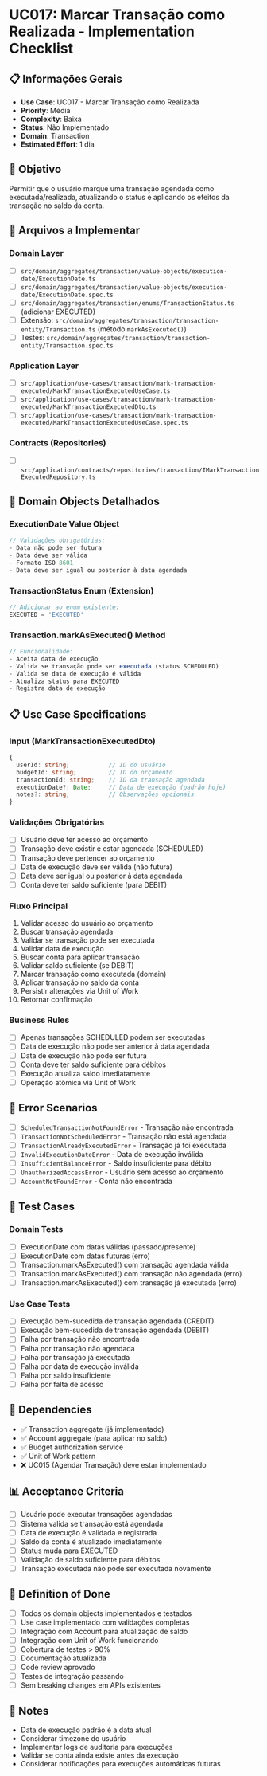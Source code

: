 # UC017: Marcar Transação como Realizada - Implementation Checklist

## 📋 **Informações Gerais**
- **Use Case**: UC017 - Marcar Transação como Realizada
- **Priority**: Média
- **Complexity**: Baixa
- **Status**: Não Implementado
- **Domain**: Transaction
- **Estimated Effort**: 1 dia

## 🎯 **Objetivo**
Permitir que o usuário marque uma transação agendada como executada/realizada, atualizando o status e aplicando os efeitos da transação no saldo da conta.

## 📁 **Arquivos a Implementar**

### **Domain Layer**
- [ ] `src/domain/aggregates/transaction/value-objects/execution-date/ExecutionDate.ts`
- [ ] `src/domain/aggregates/transaction/value-objects/execution-date/ExecutionDate.spec.ts`
- [ ] `src/domain/aggregates/transaction/enums/TransactionStatus.ts` (adicionar EXECUTED)
- [ ] Extensão: `src/domain/aggregates/transaction/transaction-entity/Transaction.ts` (método `markAsExecuted()`)
- [ ] Testes: `src/domain/aggregates/transaction/transaction-entity/Transaction.spec.ts`

### **Application Layer**
- [ ] `src/application/use-cases/transaction/mark-transaction-executed/MarkTransactionExecutedUseCase.ts`
- [ ] `src/application/use-cases/transaction/mark-transaction-executed/MarkTransactionExecutedDto.ts`
- [ ] `src/application/use-cases/transaction/mark-transaction-executed/MarkTransactionExecutedUseCase.spec.ts`

### **Contracts (Repositories)**
- [ ] `src/application/contracts/repositories/transaction/IMarkTransactionExecutedRepository.ts`

## 🧱 **Domain Objects Detalhados**

### **ExecutionDate Value Object**
```typescript
// Validações obrigatórias:
- Data não pode ser futura
- Data deve ser válida
- Formato ISO 8601
- Data deve ser igual ou posterior à data agendada
```

### **TransactionStatus Enum (Extension)**
```typescript
// Adicionar ao enum existente:
EXECUTED = 'EXECUTED'
```

### **Transaction.markAsExecuted() Method**
```typescript
// Funcionalidade:
- Aceita data de execução
- Valida se transação pode ser executada (status SCHEDULED)
- Valida se data de execução é válida
- Atualiza status para EXECUTED
- Registra data de execução
```

## 📋 **Use Case Specifications**

### **Input (MarkTransactionExecutedDto)**
```typescript
{
  userId: string;           // ID do usuário
  budgetId: string;         // ID do orçamento
  transactionId: string;    // ID da transação agendada
  executionDate?: Date;     // Data de execução (padrão hoje)
  notes?: string;           // Observações opcionais
}
```

### **Validações Obrigatórias**
- [ ] Usuário deve ter acesso ao orçamento
- [ ] Transação deve existir e estar agendada (SCHEDULED)
- [ ] Transação deve pertencer ao orçamento
- [ ] Data de execução deve ser válida (não futura)
- [ ] Data deve ser igual ou posterior à data agendada
- [ ] Conta deve ter saldo suficiente (para DEBIT)

### **Fluxo Principal**
1. Validar acesso do usuário ao orçamento
2. Buscar transação agendada
3. Validar se transação pode ser executada
4. Validar data de execução
5. Buscar conta para aplicar transação
6. Validar saldo suficiente (se DEBIT)
7. Marcar transação como executada (domain)
8. Aplicar transação no saldo da conta
9. Persistir alterações via Unit of Work
10. Retornar confirmação

### **Business Rules**
- [ ] Apenas transações SCHEDULED podem ser executadas
- [ ] Data de execução não pode ser anterior à data agendada
- [ ] Data de execução não pode ser futura
- [ ] Conta deve ter saldo suficiente para débitos
- [ ] Execução atualiza saldo imediatamente
- [ ] Operação atômica via Unit of Work

## 🚫 **Error Scenarios**
- [ ] `ScheduledTransactionNotFoundError` - Transação não encontrada
- [ ] `TransactionNotScheduledError` - Transação não está agendada
- [ ] `TransactionAlreadyExecutedError` - Transação já foi executada
- [ ] `InvalidExecutionDateError` - Data de execução inválida
- [ ] `InsufficientBalanceError` - Saldo insuficiente para débito
- [ ] `UnauthorizedAccessError` - Usuário sem acesso ao orçamento
- [ ] `AccountNotFoundError` - Conta não encontrada

## 🧪 **Test Cases**

### **Domain Tests**
- [ ] ExecutionDate com datas válidas (passado/presente)
- [ ] ExecutionDate com datas futuras (erro)
- [ ] Transaction.markAsExecuted() com transação agendada válida
- [ ] Transaction.markAsExecuted() com transação não agendada (erro)
- [ ] Transaction.markAsExecuted() com transação já executada (erro)

### **Use Case Tests**
- [ ] Execução bem-sucedida de transação agendada (CREDIT)
- [ ] Execução bem-sucedida de transação agendada (DEBIT)
- [ ] Falha por transação não encontrada
- [ ] Falha por transação não agendada
- [ ] Falha por transação já executada
- [ ] Falha por data de execução inválida
- [ ] Falha por saldo insuficiente
- [ ] Falha por falta de acesso

## 🔗 **Dependencies**
- ✅ Transaction aggregate (já implementado)
- ✅ Account aggregate (para aplicar no saldo)
- ✅ Budget authorization service
- ✅ Unit of Work pattern
- ❌ UC015 (Agendar Transação) deve estar implementado

## 📊 **Acceptance Criteria**
- [ ] Usuário pode executar transações agendadas
- [ ] Sistema valida se transação está agendada
- [ ] Data de execução é validada e registrada
- [ ] Saldo da conta é atualizado imediatamente
- [ ] Status muda para EXECUTED
- [ ] Validação de saldo suficiente para débitos
- [ ] Transação executada não pode ser executada novamente

## 🚀 **Definition of Done**
- [ ] Todos os domain objects implementados e testados
- [ ] Use case implementado com validações completas
- [ ] Integração com Account para atualização de saldo
- [ ] Integração com Unit of Work funcionando
- [ ] Cobertura de testes > 90%
- [ ] Documentação atualizada
- [ ] Code review aprovado
- [ ] Testes de integração passando
- [ ] Sem breaking changes em APIs existentes

## 📝 **Notes**
- Data de execução padrão é a data atual
- Considerar timezone do usuário
- Implementar logs de auditoria para execuções
- Validar se conta ainda existe antes da execução
- Considerar notificações para execuções automáticas futuras
